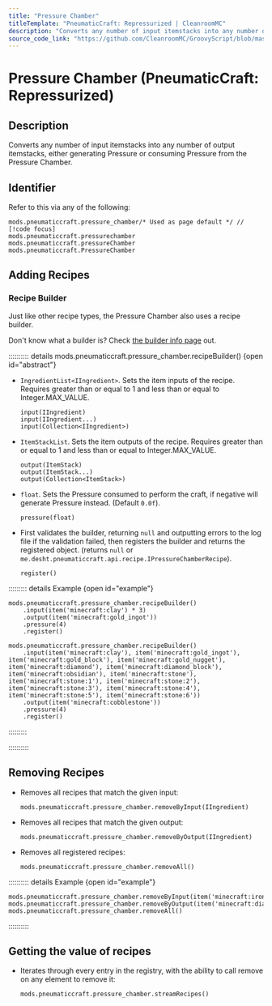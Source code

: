 ```yaml
---
title: "Pressure Chamber"
titleTemplate: "PneumaticCraft: Repressurized | CleanroomMC"
description: "Converts any number of input itemstacks into any number of output itemstacks, either generating Pressure or consuming Pressure from the Pressure Chamber."
source_code_link: "https://github.com/CleanroomMC/GroovyScript/blob/master/src/main/java/com/cleanroommc/groovyscript/compat/mods/pneumaticcraft/PressureChamber.java"
---
```


# Pressure Chamber (PneumaticCraft: Repressurized)

## Description

Converts any number of input itemstacks into any number of output itemstacks, either generating Pressure or consuming Pressure from the Pressure Chamber.

## Identifier

Refer to this via any of the following:

```groovy:no-line-numbers {1}
mods.pneumaticcraft.pressure_chamber/* Used as page default */ // [!code focus]
mods.pneumaticcraft.pressurechamber
mods.pneumaticcraft.pressureChamber
mods.pneumaticcraft.PressureChamber
```


## Adding Recipes

### Recipe Builder

Just like other recipe types, the Pressure Chamber also uses a recipe builder.

Don't know what a builder is? Check [the builder info page](../../getting_started/builder.md) out.

:::::::::: details mods.pneumaticcraft.pressure_chamber.recipeBuilder() {open id="abstract"}
- `IngredientList<IIngredient>`. Sets the item inputs of the recipe. Requires greater than or equal to 1 and less than or equal to Integer.MAX_VALUE.

    ```groovy:no-line-numbers
    input(IIngredient)
    input(IIngredient...)
    input(Collection<IIngredient>)
    ```

- `ItemStackList`. Sets the item outputs of the recipe. Requires greater than or equal to 1 and less than or equal to Integer.MAX_VALUE.

    ```groovy:no-line-numbers
    output(ItemStack)
    output(ItemStack...)
    output(Collection<ItemStack>)
    ```

- `float`. Sets the Pressure consumed to perform the craft, if negative will generate Pressure instead. (Default `0.0f`).

    ```groovy:no-line-numbers
    pressure(float)
    ```

- First validates the builder, returning `null` and outputting errors to the log file if the validation failed, then registers the builder and returns the registered object. (returns `null` or `me.desht.pneumaticcraft.api.recipe.IPressureChamberRecipe`).

    ```groovy:no-line-numbers
    register()
    ```

::::::::: details Example {open id="example"}
```groovy:no-line-numbers
mods.pneumaticcraft.pressure_chamber.recipeBuilder()
    .input(item('minecraft:clay') * 3)
    .output(item('minecraft:gold_ingot'))
    .pressure(4)
    .register()

mods.pneumaticcraft.pressure_chamber.recipeBuilder()
    .input(item('minecraft:clay'), item('minecraft:gold_ingot'), item('minecraft:gold_block'), item('minecraft:gold_nugget'), item('minecraft:diamond'), item('minecraft:diamond_block'), item('minecraft:obsidian'), item('minecraft:stone'), item('minecraft:stone:1'), item('minecraft:stone:2'), item('minecraft:stone:3'), item('minecraft:stone:4'), item('minecraft:stone:5'), item('minecraft:stone:6'))
    .output(item('minecraft:cobblestone'))
    .pressure(4)
    .register()
```

:::::::::

::::::::::

## Removing Recipes

- Removes all recipes that match the given input:

    ```groovy:no-line-numbers
    mods.pneumaticcraft.pressure_chamber.removeByInput(IIngredient)
    ```

- Removes all recipes that match the given output:

    ```groovy:no-line-numbers
    mods.pneumaticcraft.pressure_chamber.removeByOutput(IIngredient)
    ```

- Removes all registered recipes:

    ```groovy:no-line-numbers
    mods.pneumaticcraft.pressure_chamber.removeAll()
    ```

:::::::::: details Example {open id="example"}
```groovy:no-line-numbers
mods.pneumaticcraft.pressure_chamber.removeByInput(item('minecraft:iron_block'))
mods.pneumaticcraft.pressure_chamber.removeByOutput(item('minecraft:diamond'))
mods.pneumaticcraft.pressure_chamber.removeAll()
```

::::::::::

## Getting the value of recipes

- Iterates through every entry in the registry, with the ability to call remove on any element to remove it:

    ```groovy:no-line-numbers
    mods.pneumaticcraft.pressure_chamber.streamRecipes()
    ```
